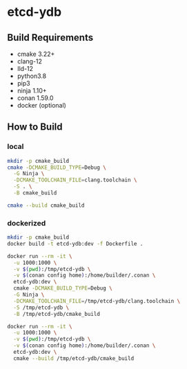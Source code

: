 # etcd-ydb

## Build Requirements

- cmake 3.22+
- clang-12
- lld-12
- python3.8
- pip3
- ninja 1.10+
- conan 1.59.0
- docker (optional)

## How to Build

### local

```bash
mkdir -p cmake_build
cmake -DCMAKE_BUILD_TYPE=Debug \
  -G Ninja \
  -DCMAKE_TOOLCHAIN_FILE=clang.toolchain \
  -S . \
  -B cmake_build

cmake --build cmake_build
```

### dockerized

```bash
mkdir -p cmake_build
docker build -t etcd-ydb:dev -f Dockerfile .

docker run --rm -it \
  -u 1000:1000 \
  -v $(pwd):/tmp/etcd-ydb \
  -v $(conan config home):/home/builder/.conan \
  etcd-ydb:dev \
  cmake -DCMAKE_BUILD_TYPE=Debug \
  -G Ninja \
  -DCMAKE_TOOLCHAIN_FILE=/tmp/etcd-ydb/clang.toolchain \
  -S /tmp/etcd-ydb \
  -B /tmp/etcd-ydb/cmake_build

docker run --rm -it \
  -u 1000:1000 \
  -v $(pwd):/tmp/etcd-ydb \
  -v $(conan config home):/home/builder/.conan \
  etcd-ydb:dev \
  cmake --build /tmp/etcd-ydb/cmake_build
```
